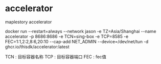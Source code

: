 # accelerator
maplestory accelerator

docker run --restart=always --network jason -e TZ=Asia/Shanghai --name accelerator -p 8686:8686 -e TCN=sing-box -e TCP=8585 -e FEC=1:1,2:2,8:6,20:10 --cap-add NET_ADMIN --device=/dev/net/tun -d ghcr.io/thisdk/accelerator:latest

TCN : 目标容器名称
TCP : 目标容器端口
FEC : fec值
